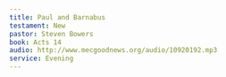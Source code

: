 ```yaml
---
title: Paul and Barnabus
testament: New
pastor: Steven Bowers
book: Acts 14
audio: http://www.mecgoodnews.org/audio/10920192.mp3
service: Evening
---
```


